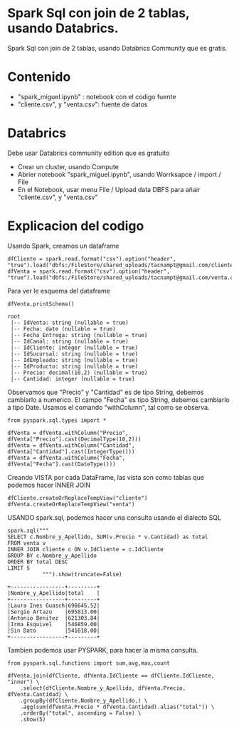 # Spark Sql con join de 2 tablas, usando Databrics.
Spark Sql con join de 2 tablas, usando Databrics Community que es gratis.

# Contenido
- "spark_miguel.ipynb" : notebook con el codigo fuente
- "cliente.csv", y "venta.csv": fuente de datos

# Databrics 
Debe usar Databrics community edition que es gratuito
- Crear un cluster, usando Compute
- Abrier notebook "spark_miguel.ipynb", usando Worrksapce / import / File
- En el Notebook, usar menu File / Upload data DBFS para añair "cliente.csv", y "venta.csv"

# Explicacion del codigo
Usando Spark, creamos un dataframe

```
dfCliente = spark.read.format("csv").option("header", "true").load("dbfs:/FileStore/shared_uploads/tacnampt@gmail.com/cliente.csv")
dfVenta = spark.read.format("csv").option("header", "true").load("dbfs:/FileStore/shared_uploads/tacnampt@gmail.com/venta.csv")
```

Para ver le esquema del dataframe
```
dfVenta.printSchema()
```

```
root
 |-- IdVenta: string (nullable = true)
 |-- Fecha: date (nullable = true)
 |-- Fecha_Entrega: string (nullable = true)
 |-- IdCanal: string (nullable = true)
 |-- IdCliente: integer (nullable = true)
 |-- IdSucursal: string (nullable = true)
 |-- IdEmpleado: string (nullable = true)
 |-- IdProducto: string (nullable = true)
 |-- Precio: decimal(10,2) (nullable = true)
 |-- Cantidad: integer (nullable = true)
```

Observamos que "Precio" y "Cantidad" es de tipo String, debemos cambiarlo a numerico. El campo "Fecha" es tipo String, debemos cambiarlo a tipo Date. Usamos el comando "withColumn", tal como se observa.

```
from pyspark.sql.types import *

dfVenta = dfVenta.withColumn("Precio", dfVenta["Precio"].cast(DecimalType(10,2)))
dfVenta = dfVenta.withColumn("Cantidad", dfVenta["Cantidad"].cast(IntegerType()))
dfVenta = dfVenta.withColumn("Fecha", dfVenta["Fecha"].cast(DateType()))
```

Creando VISTA por cada DataFrame, las vista son como tablas que podemos hacer INNER JOIN
```
dfCliente.createOrReplaceTempView("cliente")
dfVenta.createOrReplaceTempView("venta")
```

USANDO spark.sql, podemos hacer una consulta usando el dialecto SQL
```
spark.sql(""" 
SELECT c.Nombre_y_Apellido, SUM(v.Precio * v.Cantidad) as total
FROM venta v
INNER JOIN cliente c ON v.IdCliente = c.IdCliente
GROUP BY c.Nombre_y_Apellido
ORDER BY total DESC
LIMIT 5
           """).show(truncate=False)
```
```
+-----------------+---------+
|Nombre_y_Apellido|total    |
+-----------------+---------+
|Laura Ines Guasch|696645.52|
|Sergio Artazu    |695813.00|
|Antonio Benitez  |621303.84|
|Irma Esquivel    |546859.00|
|Sin Dato         |541618.00|
+-----------------+---------+
```

Tambien podemos usar PYSPARK, para hacer la misma consulta.
```
from pyspark.sql.functions import sum,avg,max,count

dfVenta.join(dfCliente, dfVenta.IdCliente == dfCliente.IdCliente, "inner") \
    .select(dfCliente.Nombre_y_Apellido, dfVenta.Precio, dfVenta.Cantidad) \
    .groupBy(dfCliente.Nombre_y_Apellido,) \
    .agg(sum(dfVenta.Precio * dfVenta.Cantidad).alias("total")) \
    .orderBy("total", ascending = False) \
    .show(5)
```
